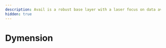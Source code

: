 ```yaml
---
description: Avail is a robust base layer with a laser focus on data availability.
hidden: true
---
```


# Dymension

